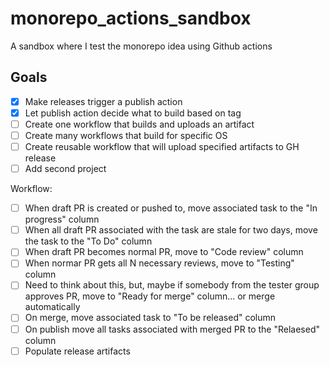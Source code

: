 # monorepo_actions_sandbox

A sandbox where I test the monorepo idea using Github actions

## Goals

- [X] Make releases trigger a publish action
- [X] Let publish action decide what to build based on tag
- [ ] Create one workflow that builds and uploads an artifact
- [ ] Create many workflows that build for specific OS
- [ ] Create reusable workflow that will upload specified artifacts to GH release
- [ ] Add second project

Workflow:

- [ ] When draft PR is created or pushed to, move associated task to the "In progress" column
- [ ] When all draft PR associated with the task are stale for two days, move the task to the "To Do" column
- [ ] When draft PR becomes normal PR, move to "Code review" column
- [ ] When normar PR gets all N necessary reviews, move to "Testing" column
- [ ] Need to think about this, but, maybe if somebody from the tester group approves PR, move to "Ready for merge" column... or merge automatically
- [ ] On merge, move associated task to "To be released" column
- [ ] On publish move all tasks associated with merged PR to the "Relaesed" column
- [ ] Populate release artifacts
